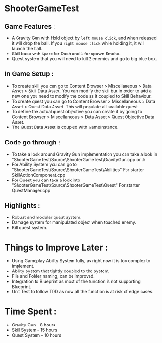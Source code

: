 # ShooterGameTest

## Game Features :
- A Gravity Gun with Hold object by `left mouse click`, and when released it will drop the ball. If you `right mouse click` while holding it, it will launch the ball.
- Skill base with `Space` for Dash and `1` for spawn Smoke.
- Quest system that you will need to kill 2 enemies and go to big blue box.

## In Game Setup :
- To create skill you can go to Content Browser > Miscellaneous > Data Asset > Skill Data Asset. You can modify the skill but in order to add a new one you need to modify the code as it coupled to Skill Behaviour.
- To create quest you can go to Content Browser > Miscellaneous > Data Asset > Quest Data Asset. This will populate all available quest.
- To define the actual quest objective you can create it by going to Content Browser > Miscellaneous > Data Asset > Quest Objective Data Asset.
- The Quest Data Asset is coupled with GameInstance.

## Code go through :
- To take a look around Gravity Gun implementation you can take a look in "ShooterGameTest\Source\ShooterGameTest\GravityGun.cpp or .h
- For Ability System you can go to "ShooterGameTest\Source\ShooterGameTest\Abilities\" For starter SkillActionComponent.cpp
- For Quest you can take a look into "ShooterGameTest\Source\ShooterGameTest\Quest\" For starter QuestManager.cpp

## Highlights :
- Robust and modular quest system.
- Damage system for manipulated object when touched enemy.
- Kill quest system.

# Things to Improve Later :
- Using Gameplay Ability System fully, as right now it is too complex to implement.
- Ability system that tightly coupled to the system.
- File and Folder naming, can be improved.
- Integration to Blueprint as most of the function is not supporting Blueprint.
- Unit Test to follow TDD as now all the function is at risk of edge cases.

# Time Spent :
- Gravity Gun - 8 hours
- Skill System - 15 hours
- Quest System - 10 hours
